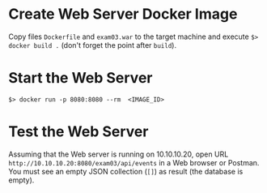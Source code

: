 # Create Web Server Docker Image

Copy files `Dockerfile` and `exam03.war` to the target machine and execute `$> docker build .` (don't forget the point after `build`).

# Start the Web Server 

`$> docker run -p 8080:8080 --rm  <IMAGE_ID>`

# Test the Web Server

Assuming that the Web server is running on 10.10.10.20, open URL `http://10.10.10.20:8080/exam03/api/events` in a Web browser or Postman. You must see an empty JSON collection (`[]`) as result (the database is empty).

